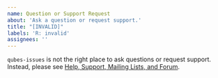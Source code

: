 ```yaml
---
name: Question or Support Request
about: 'Ask a question or request support.'
title: "[INVALID]"
labels: 'R: invalid'
assignees: ''
---
```


`qubes-issues` is not the right place to ask questions or request support.
Instead, please see [Help, Support, Mailing Lists, and
Forum](https://www.qubes-os.org/support/).
